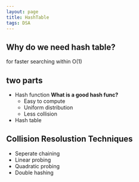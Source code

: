 ```yaml
---
layout: page
title: HashTable
tags: DSA
---
```


## Why do we need hash table?

for faster searching within O(1)

## two parts

- Hash function
	**What is a good hash func?**
	- Easy to compute
	- Uniform distribution
	- Less collision
- Hash table

## Collision Resolustion Techniques

- Seperate chaining
- Linear probing
- Quadratic probing
- Double hashing